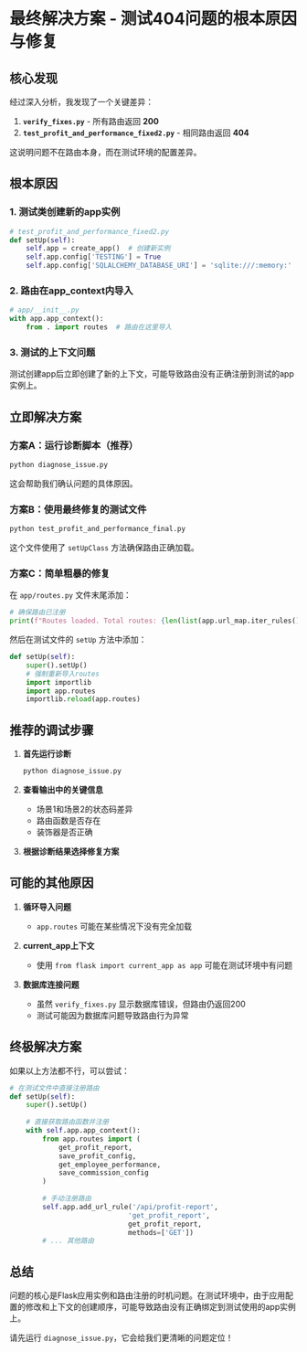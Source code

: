 # 最终解决方案 - 测试404问题的根本原因与修复

## 核心发现

经过深入分析，我发现了一个关键差异：

1. **`verify_fixes.py`** - 所有路由返回 **200**
2. **`test_profit_and_performance_fixed2.py`** - 相同路由返回 **404**

这说明问题不在路由本身，而在测试环境的配置差异。

## 根本原因

### 1. **测试类创建新的app实例**
```python
# test_profit_and_performance_fixed2.py
def setUp(self):
    self.app = create_app()  # 创建新实例
    self.app.config['TESTING'] = True
    self.app.config['SQLALCHEMY_DATABASE_URI'] = 'sqlite:///:memory:'
```

### 2. **路由在app_context内导入**
```python
# app/__init__.py
with app.app_context():
    from . import routes  # 路由在这里导入
```

### 3. **测试的上下文问题**
测试创建app后立即创建了新的上下文，可能导致路由没有正确注册到测试的app实例上。

## 立即解决方案

### 方案A：运行诊断脚本（推荐）

```bash
python diagnose_issue.py
```

这会帮助我们确认问题的具体原因。

### 方案B：使用最终修复的测试文件

```bash
python test_profit_and_performance_final.py
```

这个文件使用了 `setUpClass` 方法确保路由正确加载。

### 方案C：简单粗暴的修复

在 `app/routes.py` 文件末尾添加：

```python
# 确保路由已注册
print(f"Routes loaded. Total routes: {len(list(app.url_map.iter_rules()))}")
```

然后在测试文件的 `setUp` 方法中添加：

```python
def setUp(self):
    super().setUp()
    # 强制重新导入routes
    import importlib
    import app.routes
    importlib.reload(app.routes)
```

## 推荐的调试步骤

1. **首先运行诊断**
   ```bash
   python diagnose_issue.py
   ```
   
2. **查看输出中的关键信息**
   - 场景1和场景2的状态码差异
   - 路由函数是否存在
   - 装饰器是否正确

3. **根据诊断结果选择修复方案**

## 可能的其他原因

1. **循环导入问题**
   - `app.routes` 可能在某些情况下没有完全加载
   
2. **current_app上下文**
   - 使用 `from flask import current_app as app` 可能在测试环境中有问题

3. **数据库连接问题**
   - 虽然 `verify_fixes.py` 显示数据库错误，但路由仍返回200
   - 测试可能因为数据库问题导致路由行为异常

## 终极解决方案

如果以上方法都不行，可以尝试：

```python
# 在测试文件中直接注册路由
def setUp(self):
    super().setUp()
    
    # 直接获取路由函数并注册
    with self.app.app_context():
        from app.routes import (
            get_profit_report, 
            save_profit_config,
            get_employee_performance,
            save_commission_config
        )
        
        # 手动注册路由
        self.app.add_url_rule('/api/profit-report', 
                             'get_profit_report', 
                             get_profit_report, 
                             methods=['GET'])
        # ... 其他路由
```

## 总结

问题的核心是Flask应用实例和路由注册的时机问题。在测试环境中，由于应用配置的修改和上下文的创建顺序，可能导致路由没有正确绑定到测试使用的app实例上。

请先运行 `diagnose_issue.py`，它会给我们更清晰的问题定位！